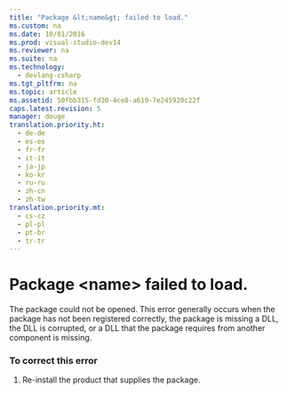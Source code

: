 ```yaml
---
title: "Package &lt;name&gt; failed to load."
ms.custom: na
ms.date: 10/01/2016
ms.prod: visual-studio-dev14
ms.reviewer: na
ms.suite: na
ms.technology: 
  - devlang-csharp
ms.tgt_pltfrm: na
ms.topic: article
ms.assetid: 50fbb315-fd30-4ce8-a619-7e245920c22f
caps.latest.revision: 5
manager: douge
translation.priority.ht: 
  - de-de
  - es-es
  - fr-fr
  - it-it
  - ja-jp
  - ko-kr
  - ru-ru
  - zh-cn
  - zh-tw
translation.priority.mt: 
  - cs-cz
  - pl-pl
  - pt-br
  - tr-tr
---
```

# Package &lt;name&gt; failed to load.
The package could not be opened. This error generally occurs when the package has not been registered correctly, the package is missing a DLL, the DLL is corrupted, or a DLL that the package requires from another component is missing.  
  
### To correct this error  
  
1.  Re-install the product that supplies the package.